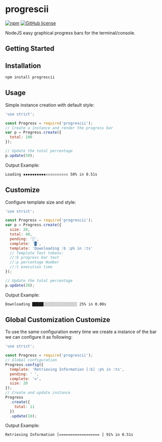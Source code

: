 # progrescii

[![npm](https://img.shields.io/npm/v/progrescii.svg?style=flat-square)](https://www.npmjs.com/package/progrescii)
[![GitHub license](https://img.shields.io/github/license/willyelm/progrescii.svg?style=flat-square)](https://github.com/willyelm/progrescii)

NodeJS easy graphical progress bars for the terminal/console.

## Getting Started

## Installation

```bash
npm install progrescii
```

## Usage

Simple instance creation with default style:

```javascript
'use strict';

const Progress = require('progrescii');
// Create a instance and render the progress bar
var p = Progress.create({
  total: 100
});

// Update the total percentage
p.update(50);
```

Output Example: 
```bash
Loading ▪▪▪▪▪▪▪▪▪▪▫▫▫▫▫▫▫▫▫▫ 50% in 0.51s
```

## Customize

Configure template size and style:

```javascript
'use strict';

const Progress = require('progrescii');
var p = Progress.create({
  size: 20,
  total: 40,
  pending: '░',
  complete: '█',
  template: 'Downloading :b :p% in :ts'
  // Template Text tokens:
  //:b progress bar text
  //:p percentage Number
  //:t execution time
});

// Update the total percentage
p.update(20);
```

Output Example: 
```bash
Downloading █████░░░░░░░░░░░░░░░ 25% in 0.00s
```

## Global Customization Customize

To use the same configuration every time we create a instance of the bar we can configure it as following:

```javascript
'use strict';

const Progress = require('progrescii');
// Global configuration
Progress.config({
  template: 'Retrieving Information [:b] :p% in :ts',
  pending: ' ',
  complete: '=',
  size: 20
});
// Create and update instance
Progress
  .create({
    total: 11
  })
  .update(10);
```

Output Example: 
```bash
Retrieving Information [================== ] 91% in 0.51s
```
